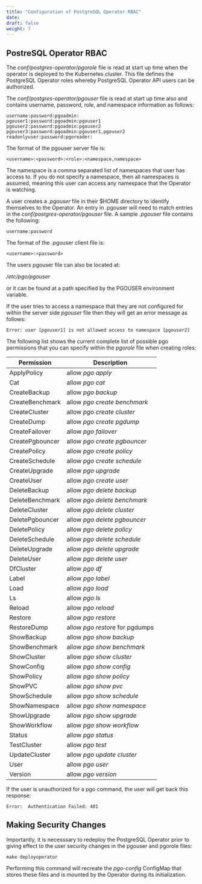 ```yaml
---
title: "Configuration of PostgreSQL Operator RBAC"
date:
draft: false
weight: 7
---
```



## PostreSQL Operator RBAC

The *conf/postgres-operator/pgorole* file is read at start up time when the operator is deployed to the Kubernetes cluster.  This file defines the PostgreSQL Operator roles whereby PostgreSQL Operator API users can be authorized.

The *conf/postgres-operator/pgouser* file is read at start up time also and contains username, password, role, and namespace information as follows:

    username:password:pgoadmin:
    pgouser1:password:pgoadmin:pgouser1
    pgouser2:password:pgoadmin:pgouser2
    pgouser3:password:pgoadmin:pgouser1,pgouser2
    readonlyuser:password:pgoreader:

The format of the pgouser server file is:

    <username>:<password>:<role>:<namespace,namespace>

The namespace is a comma separated list of namespaces that user has access to.  If you do not specify a namespace, then all namespaces is assumed, meaning this user can access any namespace that the Operator is watching.

A user creates a *.pgouser* file in their $HOME directory to identify themselves to the Operator.  An entry in .pgouser will need to match entries in the *conf/postgres-operator/pgouser* file.  A sample *.pgouser* file contains the following:

    username:password

The format of the .pgouser client file is:

    <username>:<password>

The users pgouser file can also be located at:

*/etc/pgo/pgouser*

or it can be found at a path specified by the PGOUSER environment variable.

If the user tries to access a namespace that they are not configured for within the server side *pgouser* file then they will get an error message as follows:

    Error: user [pgouser1] is not allowed access to namespace [pgouser2]


The following list shows the current complete list of possible pgo permissions that you can specify within the *pgorole* file when creating roles:

|Permission|Description  |
|---|---|
|ApplyPolicy | allow *pgo apply*|
|Cat | allow *pgo cat*|
|CreateBackup | allow *pgo backup*|
|CreateBenchmark | allow *pgo create benchmark*|
|CreateCluster | allow *pgo create cluster*|
|CreateDump | allow *pgo create pgdump*|
|CreateFailover | allow *pgo failover*|
|CreatePgbouncer | allow *pgo create pgbouncer*|
|CreatePolicy | allow *pgo create policy*|
|CreateSchedule | allow *pgo create schedule*|
|CreateUpgrade | allow *pgo upgrade*|
|CreateUser | allow *pgo create user*|
|DeleteBackup | allow *pgo delete backup*|
|DeleteBenchmark | allow *pgo delete benchmark*|
|DeleteCluster | allow *pgo delete cluster*|
|DeletePgbouncer | allow *pgo delete pgbouncer*|
|DeletePolicy | allow *pgo delete policy*|
|DeleteSchedule | allow *pgo delete schedule*|
|DeleteUpgrade | allow *pgo delete upgrade*|
|DeleteUser | allow *pgo delete user*|
|DfCluster | allow *pgo df*|
|Label | allow *pgo label*|
|Load | allow *pgo load*|
|Ls | allow *pgo ls*|
|Reload | allow *pgo reload*|
|Restore | allow *pgo restore*|
|RestoreDump | allow *pgo restore* for pgdumps|
|ShowBackup | allow *pgo show backup*|
|ShowBenchmark | allow *pgo show benchmark*|
|ShowCluster | allow *pgo show cluster*|
|ShowConfig | allow *pgo show config*|
|ShowPolicy | allow *pgo show policy*|
|ShowPVC | allow *pgo show pvc*|
|ShowSchedule | allow *pgo show schedule*|
|ShowNamespace | allow *pgo show namespace*|
|ShowUpgrade | allow *pgo show upgrade*|
|ShowWorkflow | allow *pgo show workflow*|
|Status | allow *pgo status*|
|TestCluster | allow *pgo test*|
|UpdateCluster | allow *pgo update cluster*|
|User | allow *pgo user*|
|Version | allow *pgo version*|


If the user is unauthorized for a pgo command, the user will get back this response:

    Error:  Authentication Failed: 401

## Making Security Changes

Importantly, it is necesssary to redeploy the PostgreSQL Operator prior to giving effect to the user security changes in the pgouser and pgorole files:

    make deployoperator

Performing this command will recreate the *pgo-config* ConfigMap that stores these files and is mounted by the Operator during its initialization.
